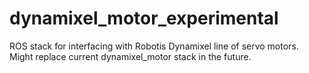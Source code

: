 dynamixel_motor_experimental
============================

ROS stack for interfacing with Robotis Dynamixel line of servo motors. Might replace current dynamixel_motor stack in the future.